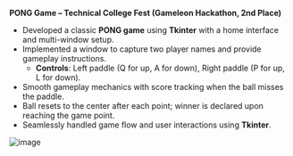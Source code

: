 **PONG Game – Technical College Fest (Gameleon Hackathon, 2nd Place)**

- Developed a classic **PONG game** using **Tkinter** with a home interface and multi-window setup.
- Implemented a window to capture two player names and provide gameplay instructions.
  - **Controls**: Left paddle (Q for up, A for down), Right paddle (P for up, L for down).
- Smooth gameplay mechanics with score tracking when the ball misses the paddle.
- Ball resets to the center after each point; winner is declared upon reaching the game point.
- Seamlessly handled game flow and user interactions using **Tkinter**.

![image](https://github.com/user-attachments/assets/41a2e369-6af6-45db-bb61-2af74445646b)
